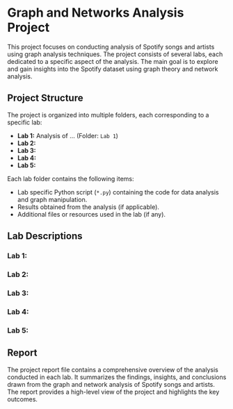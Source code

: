 # Graph and Networks Analysis Project

This project focuses on conducting analysis of Spotify songs and artists using graph analysis techniques. The project consists of several labs, each dedicated to a specific aspect of the analysis. The main goal is to explore and gain insights into the Spotify dataset using graph theory and network analysis.

## Project Structure

The project is organized into multiple folders, each corresponding to a specific lab:

- **Lab 1:** Analysis of ...  (Folder: `Lab 1`)
- **Lab 2:** 
- **Lab 3:** 
- **Lab 4:** 
- **Lab 5:** 

Each lab folder contains the following items:

- Lab specific Python script (`*.py`) containing the code for data analysis and graph manipulation.
- Results obtained from the analysis (if applicable).
- Additional files or resources used in the lab (if any).

## Lab Descriptions

### Lab 1: 

### Lab 2: 

### Lab 3:

### Lab 4:

### Lab 5:

## Report

The project report file contains a comprehensive overview of the analysis conducted in each lab. It summarizes the findings, insights, and conclusions drawn from the graph and network analysis of Spotify songs and artists. The report provides a high-level view of the project and highlights the key outcomes.

